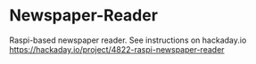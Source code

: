 # Newspaper-Reader
Raspi-based newspaper reader. See instructions on hackaday.io
https://hackaday.io/project/4822-raspi-newspaper-reader
